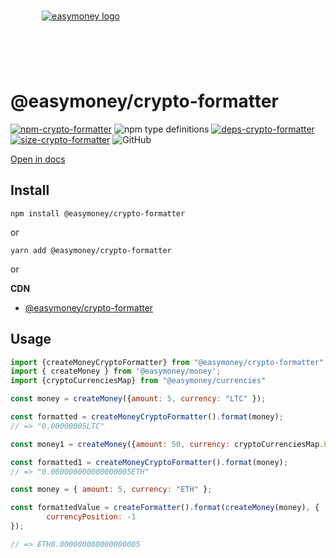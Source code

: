 <div align="center" style="width: 225px;height: 120px">
<br/>

[![easymoney logo](https://easymoney.now.sh/img/logo.png)](https://easymoney.now.sh/)

</div>

# @easymoney/crypto-formatter

[![npm-crypto-formatter]][pack-crypto-formatter] ![npm type definitions]  [![deps-crypto-formatter]][david-crypto-formatter]  [![size-crypto-formatter]][pho-crypto-formatter] ![GitHub]


[npm-crypto-formatter]: https://img.shields.io/npm/v/@easymoney/crypto-formatter?color=blue
[pack-crypto-formatter]: https://www.npmjs.com/package/@easymoney/crypto-formatter
[npm type definitions]: https://img.shields.io/npm/types/@easymoney/crypto-formatter?color=blue
[deps-crypto-formatter]: https://david-dm.org/frolovdev/easymoney/status.svg?path=packages/crypto-formatter
[david-crypto-formatter]: https://david-dm.org/frolovdev/easymoney?path=packages/crypto-formatter
[size-crypto-formatter]: https://img.shields.io/bundlephobia/minzip/@easymoney/crypto-formatter
[pho-crypto-formatter]: https://bundlephobia.com/result?p=@easymoney/crypto-formatter
[GitHub]: https://img.shields.io/npm/l/@easymoney/crypto-formatter



[Open in docs](https://easymoney.now.sh/docs/api/crypto-formatter/createMoneyCryptoFormatter/Description)

## Install

```
npm install @easymoney/crypto-formatter
```

or

```
yarn add @easymoney/crypto-formatter
```

or

**CDN**
 - [@easymoney/crypto-formatter](https://unpkg.com/@easymoney/crypto-formatter)
 
## Usage

```js
import {createMoneyCryptoFormatter} from "@easymoney/crypto-formatter"
import { createMoney } from '@easymoney/money';
import {cryptoCurrenciesMap} from "@easymoney/currencies"

const money = createMoney({amount: 5, currency: "LTC" });

const formatted = createMoneyCryptoFormatter().format(money);
// => "0.00000005LTC"

const money1 = createMoney({amount: 50, currency: cryptoCurrenciesMap.ETH });

const formatted1 = createMoneyCryptoFormatter().format(money);
// => "0.000000000000000005ETH"

const money = { amount: 5, currency: "ETH" };

const formattedValue = createFormatter().format(createMoney(money), {
        currencyPosition: -1
});

// => ETH0.000000000000000005
```